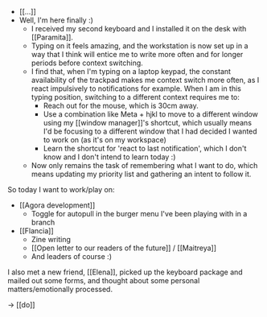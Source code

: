 - [[...]]
- Well, I'm here finally :)
  - I received my second keyboard and I installed it on the desk with [[Paramita]].
  - Typing on it feels amazing, and the workstation is now set up in a way that I think will entice me to write more often and for longer periods before context switching.
  - I find that, when I'm typing on a laptop keypad, the constant availability of the trackpad makes me context switch more often, as I react impulsively to notifications for example. When I am in this typing position, switching to a different context requires me to:
    - Reach out for the mouse, which is 30cm away.
    - Use a combination like Meta + hjkl to move to a different window using my [[window manager]]'s shortcut, which usually means I'd be focusing to a different window that I had decided I wanted to work on (as it's on my workspace)
    - Learn the shortcut for 'react to last notification', which I don't know and I don't intend to learn today :)
  - Now only remains the task of remembering what I want to do, which means updating my priority list and gathering an intent to follow it.

So today I want to work/play on:

- [[Agora development]]
  - Toggle for autopull in the burger menu I've been playing with in a branch
- [[Flancia]]
  - Zine writing
  - [[Open letter to our readers of the future]] / [[Maitreya]]
  - And leaders of course :)

I also met a new friend, [[Elena]], picked up the keyboard package and mailed out some forms, and thought about some personal matters/emotionally processed.

-> [[do]]

